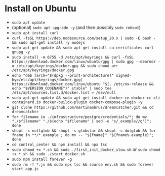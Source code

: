 # Install on Ubuntu
- `sudo apt update`
- (optional) `sudo apt upgrade -y` (and then possibly `sudo reboot`)
- `sudo apt install curl`
- `curl -fsSL https://deb.nodesource.com/setup_20.x | sudo -E bash - && sudo apt-get install -y nodejs`
- `sudo apt-get update && sudo apt-get install ca-certificates curl gnupg -y`
- `sudo install -m 0755 -d /etc/apt/keyrings && curl -fsSL https://download.docker.com/linux/ubuntu/gpg | sudo gpg --dearmor -o /etc/apt/keyrings/docker.gpg && sudo chmod a+r /etc/apt/keyrings/docker.gpg`
- `echo "deb [arch="$(dpkg --print-architecture)" signed-by=/etc/apt/keyrings/docker.gpg] https://download.docker.com/linux/ubuntu "$(. /etc/os-release && echo "$VERSION_CODENAME")" stable" | sudo tee /etc/apt/sources.list.d/docker.list > /dev/null`
- `sudo apt-get update && sudo apt-get install docker-ce docker-ce-cli containerd.io docker-buildx-plugin docker-compose-plugin -y`
- `git clone https://github.com/martinambrus/dreamcatcher.git && cd dreamcatcher`
- `for filename in ./infrastructure/postgre/credentials/*; do mv "./$filename" "./$(echo "$filename" | sed -e 's/_example//g')"; done`
- `shopt -s nullglob && shopt -s globstar && shopt -s dotglob && for fname in **/*.example ; do mv -- "${fname}" "${fname%.example}"; done`
- `cd control_center && npm install && npx tsc`
- `sudo chmod +x *.sh && sudo ./first_init_docker_slow.sh` or `sudo chmod +x *.sh && sudo ./start_docker.sh`
- `sudo npm install forever -g`
- `sudo rm -f *.js && sudo npx tsc && source env.sh && sudo forever start app.js`